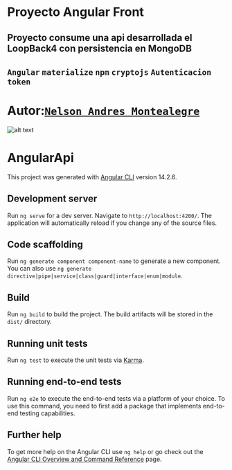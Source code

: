 # Proyecto Angular Front 
## Proyecto consume una api desarrollada el LoopBack4 con persistencia en MongoDB 

## `Angular` `materialize` `npm` `cryptojs` `Autenticacion token`

# Autor:[`Nelson Andres Montealegre`](https://github.com/erre0uno)

![alt text](https://github.com/erre0uno/ProyectoMinticFront/blob/main/docu/init.png?raw=true)



# AngularApi

This project was generated with [Angular CLI](https://github.com/angular/angular-cli) version 14.2.6.

## Development server

Run `ng serve` for a dev server. Navigate to `http://localhost:4200/`. The application will automatically reload if you change any of the source files.

## Code scaffolding

Run `ng generate component component-name` to generate a new component. You can also use `ng generate directive|pipe|service|class|guard|interface|enum|module`.

## Build

Run `ng build` to build the project. The build artifacts will be stored in the `dist/` directory.

## Running unit tests

Run `ng test` to execute the unit tests via [Karma](https://karma-runner.github.io).

## Running end-to-end tests

Run `ng e2e` to execute the end-to-end tests via a platform of your choice. To use this command, you need to first add a package that implements end-to-end testing capabilities.

## Further help

To get more help on the Angular CLI use `ng help` or go check out the [Angular CLI Overview and Command Reference](https://angular.io/cli) page.
